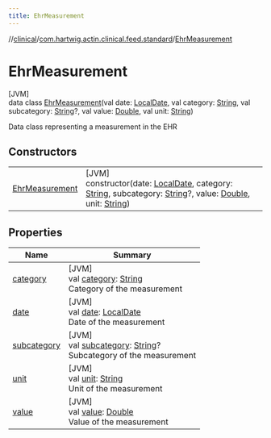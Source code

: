 ```yaml
---
title: EhrMeasurement
---
```

//[clinical](../../../index.html)/[com.hartwig.actin.clinical.feed.standard](../index.html)/[EhrMeasurement](index.html)



# EhrMeasurement



[JVM]\
data class [EhrMeasurement](index.html)(val date: [LocalDate](https://docs.oracle.com/javase/8/docs/api/java/time/LocalDate.html), val category: [String](https://kotlinlang.org/api/latest/jvm/stdlib/kotlin/-string/index.html), val subcategory: [String](https://kotlinlang.org/api/latest/jvm/stdlib/kotlin/-string/index.html)?, val value: [Double](https://kotlinlang.org/api/latest/jvm/stdlib/kotlin/-double/index.html), val unit: [String](https://kotlinlang.org/api/latest/jvm/stdlib/kotlin/-string/index.html))

Data class representing a measurement in the EHR



## Constructors


| | |
|---|---|
| [EhrMeasurement](-ehr-measurement.html) | [JVM]<br>constructor(date: [LocalDate](https://docs.oracle.com/javase/8/docs/api/java/time/LocalDate.html), category: [String](https://kotlinlang.org/api/latest/jvm/stdlib/kotlin/-string/index.html), subcategory: [String](https://kotlinlang.org/api/latest/jvm/stdlib/kotlin/-string/index.html)?, value: [Double](https://kotlinlang.org/api/latest/jvm/stdlib/kotlin/-double/index.html), unit: [String](https://kotlinlang.org/api/latest/jvm/stdlib/kotlin/-string/index.html)) |


## Properties


| Name | Summary |
|---|---|
| [category](category.html) | [JVM]<br>val [category](category.html): [String](https://kotlinlang.org/api/latest/jvm/stdlib/kotlin/-string/index.html)<br>Category of the measurement |
| [date](date.html) | [JVM]<br>val [date](date.html): [LocalDate](https://docs.oracle.com/javase/8/docs/api/java/time/LocalDate.html)<br>Date of the measurement |
| [subcategory](subcategory.html) | [JVM]<br>val [subcategory](subcategory.html): [String](https://kotlinlang.org/api/latest/jvm/stdlib/kotlin/-string/index.html)?<br>Subcategory of the measurement |
| [unit](unit.html) | [JVM]<br>val [unit](unit.html): [String](https://kotlinlang.org/api/latest/jvm/stdlib/kotlin/-string/index.html)<br>Unit of the measurement |
| [value](value.html) | [JVM]<br>val [value](value.html): [Double](https://kotlinlang.org/api/latest/jvm/stdlib/kotlin/-double/index.html)<br>Value of the measurement |

